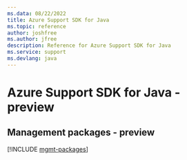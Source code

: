 ```yaml
---
ms.data: 08/22/2022
title: Azure Support SDK for Java
ms.topic: reference
author: joshfree
ms.author: jfree
description: Reference for Azure Support SDK for Java
ms.service: support
ms.devlang: java
---
```

# Azure Support SDK for Java - preview

## Management packages - preview
[!INCLUDE [mgmt-packages](support-mgmt-index.md)]